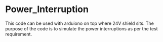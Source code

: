 # Power_Interruption

This code can be used with arduiono on top where 24V shield sits.
The purpose of the code is to simulate the power interruptions as per the test requirement.
